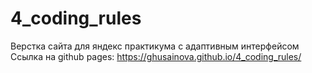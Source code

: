 # 4_coding_rules

Верстка сайта для яндекс практикума с адаптивным интерфейсом 
Ссылка на github pages: https://ghusainova.github.io/4_coding_rules/
